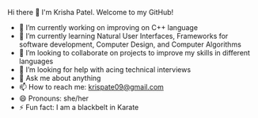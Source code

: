 Hi there 👋
I'm Krisha Patel. Welcome to my GitHub!

- 🔭 I’m currently working on improving on C++ language
- 🌱 I’m currently learning Natural User Interfaces, Frameworks for software development, Computer Design, and Computer Algorithms
- 👯 I’m looking to collaborate on projects to improve my skills in different languages
- 🤔 I’m looking for help with acing technical interviews
- 💬 Ask me about anything
- 📫 How to reach me: krispate09@gmail.com
- 😄 Pronouns: she/her
- ⚡ Fun fact: I am a blackbelt in Karate 
